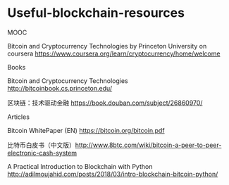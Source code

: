 # Useful-blockchain-resources

MOOC

Bitcoin and Cryptocurrency Technologies by Princeton University on coursera https://www.coursera.org/learn/cryptocurrency/home/welcome 


Books

Bitcoin and Cryptocurrency Technologies http://bitcoinbook.cs.princeton.edu/

区块链：技术驱动金融 https://book.douban.com/subject/26860970/



Articles

Bitcoin WhitePaper (EN) https://bitcoin.org/bitcoin.pdf

比特币白皮书（中文版）http://www.8btc.com/wiki/bitcoin-a-peer-to-peer-electronic-cash-system

A Practical Introduction to Blockchain with Python http://adilmoujahid.com/posts/2018/03/intro-blockchain-bitcoin-python/ 

